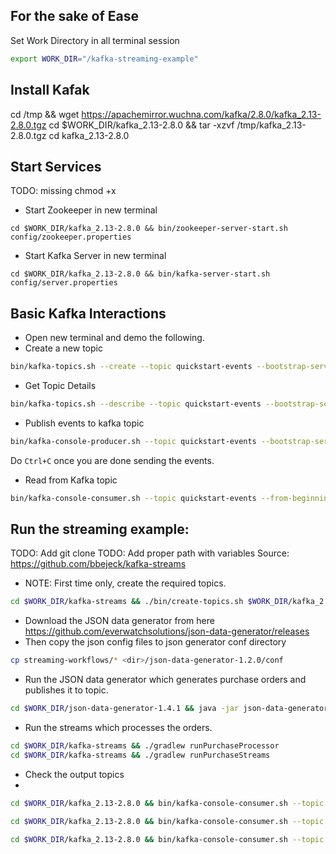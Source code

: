 ## For the sake of Ease
Set Work Directory in all terminal session
```bash
export WORK_DIR="/kafka-streaming-example"
```

## Install Kafak

cd /tmp && wget https://apachemirror.wuchna.com/kafka/2.8.0/kafka_2.13-2.8.0.tgz
cd $WORK_DIR/kafka_2.13-2.8.0 && tar -xzvf /tmp/kafka_2.13-2.8.0.tgz
cd kafka_2.13-2.8.0

## Start Services
TODO: missing chmod +x
* Start Zookeeper in new terminal
```
cd $WORK_DIR/kafka_2.13-2.8.0 && bin/zookeeper-server-start.sh config/zookeeper.properties
```

* Start Kafka Server in new terminal
```
cd $WORK_DIR/kafka_2.13-2.8.0 && bin/kafka-server-start.sh config/server.properties
```

## Basic Kafka Interactions

* Open new terminal and demo the following.
* Create a new topic

```bash
bin/kafka-topics.sh --create --topic quickstart-events --bootstrap-server localhost:9092
```

* Get Topic Details

```bash
bin/kafka-topics.sh --describe --topic quickstart-events --bootstrap-server localhost:9092
```

* Publish events to kafka topic

```bash
bin/kafka-console-producer.sh --topic quickstart-events --bootstrap-server localhost:9092
```

Do `Ctrl+C` once you are done sending the events.

* Read from Kafka topic

```bash
bin/kafka-console-consumer.sh --topic quickstart-events --from-beginning --bootstrap-server localhost:9092
```


## Run the streaming example:
TODO: Add git clone 
TODO: Add proper path with variables
Source: https://github.com/bbejeck/kafka-streams

* NOTE: First time only, create the required topics.

```bash
cd $WORK_DIR/kafka-streams && ./bin/create-topics.sh $WORK_DIR/kafka_2.13-2.8.0 localhost 2181
```
* Download the JSON data generator from here
https://github.com/everwatchsolutions/json-data-generator/releases  
* Then copy the json config files to json generator conf directory
```bash
cp streaming-workflows/* <dir>/json-data-generator-1.2.0/conf
```
* Run the JSON data generator which generates purchase orders and publishes it to topic.

```bash
cd $WORK_DIR/json-data-generator-1.4.1 && java -jar json-data-generator-1.4.1.jar purchases-config.json
```

* Run the streams which processes the orders.

```bash
cd $WORK_DIR/kafka-streams && ./gradlew runPurchaseProcessor
cd $WORK_DIR/kafka-streams && ./gradlew runPurchaseStreams
```

* Check the output topics
* 

```bash
cd $WORK_DIR/kafka_2.13-2.8.0 && bin/kafka-console-consumer.sh --topic purchases --bootstrap-server localhost:9092

cd $WORK_DIR/kafka_2.13-2.8.0 && bin/kafka-console-consumer.sh --topic rewards --bootstrap-server localhost:9092

cd $WORK_DIR/kafka_2.13-2.8.0 && bin/kafka-console-consumer.sh --topic patterns --bootstrap-server localhost:9092
```
